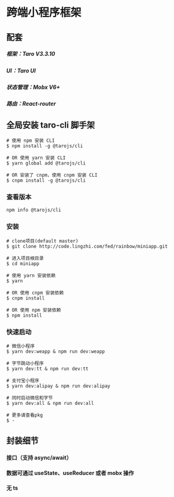 # 跨端小程序框架

## 配套

##### 框架：Taro V3.3.10

##### UI：Taro UI

##### 状态管理：Mobx V6+

##### 路由：React-router

## 全局安装 taro-cli 脚手架

```
# 使用 npm 安装 CLI
$ npm install -g @tarojs/cli

# OR 使用 yarn 安装 CLI
$ yarn global add @tarojs/cli

# OR 安装了 cnpm，使用 cnpm 安装 CLI
$ cnpm install -g @tarojs/cli
```

### 查看版本

```
npm info @tarojs/cli
```

### 安装

```
# clone项目(default master)
$ git clone http://code.lingzhi.com/fed/rainbow/miniapp.git

# 进入项目根目录
$ cd miniapp

# 使用 yarn 安装依赖
$ yarn

# OR 使用 cnpm 安装依赖
$ cnpm install

# OR 使用 npm 安装依赖
$ npm install
```

### 快速启动

```
# 微信小程序
$ yarn dev:weapp & npm run dev:weapp

# 字节跳动小程序
$ yarn dev:tt & npm run dev:tt

# 支付宝小程序
$ yarn dev:alipay & npm run dev:alipay

# 同时启动微信和字节
$ yarn dev:all & npm run dev:all

# 更多请查看pkg
$ -

```

## 封装细节

#### 接口（支持 async/await）

#### 数据可通过 useState、useReducer 或者 mobx 操作

#### 无 ts
